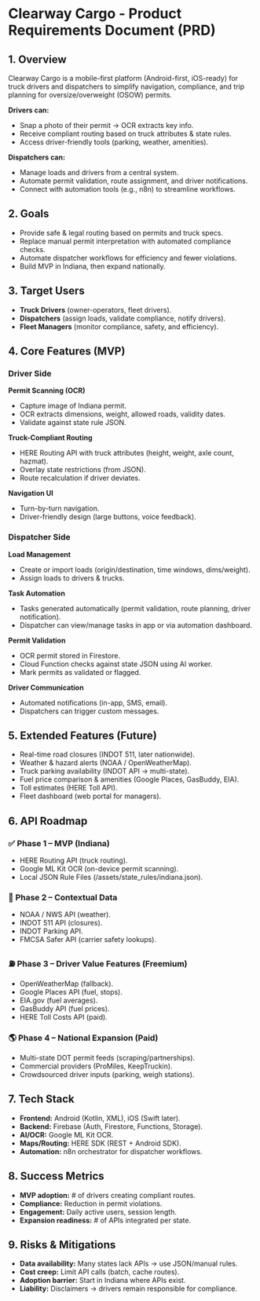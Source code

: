 # Clearway Cargo - Product Requirements Document (PRD)

## 1. Overview

Clearway Cargo is a mobile-first platform (Android-first, iOS-ready) for truck drivers and dispatchers to simplify navigation, compliance, and trip planning for oversize/overweight (OSOW) permits.

**Drivers can:**
- Snap a photo of their permit → OCR extracts key info.
- Receive compliant routing based on truck attributes & state rules.
- Access driver-friendly tools (parking, weather, amenities).

**Dispatchers can:**
- Manage loads and drivers from a central system.
- Automate permit validation, route assignment, and driver notifications.
- Connect with automation tools (e.g., n8n) to streamline workflows.

## 2. Goals

- Provide safe & legal routing based on permits and truck specs.
- Replace manual permit interpretation with automated compliance checks.
- Automate dispatcher workflows for efficiency and fewer violations.
- Build MVP in Indiana, then expand nationally.

## 3. Target Users

- **Truck Drivers** (owner-operators, fleet drivers).
- **Dispatchers** (assign loads, validate compliance, notify drivers).
- **Fleet Managers** (monitor compliance, safety, and efficiency).

## 4. Core Features (MVP)

### Driver Side

**Permit Scanning (OCR)**
- Capture image of Indiana permit.
- OCR extracts dimensions, weight, allowed roads, validity dates.
- Validate against state rule JSON.

**Truck-Compliant Routing**
- HERE Routing API with truck attributes (height, weight, axle count, hazmat).
- Overlay state restrictions (from JSON).
- Route recalculation if driver deviates.

**Navigation UI**
- Turn-by-turn navigation.
- Driver-friendly design (large buttons, voice feedback).

### Dispatcher Side

**Load Management**
- Create or import loads (origin/destination, time windows, dims/weight).
- Assign loads to drivers & trucks.

**Task Automation**
- Tasks generated automatically (permit validation, route planning, driver notification).
- Dispatcher can view/manage tasks in app or via automation dashboard.

**Permit Validation**
- OCR permit stored in Firestore.
- Cloud Function checks against state JSON using AI worker.
- Mark permits as validated or flagged.

**Driver Communication**
- Automated notifications (in-app, SMS, email).
- Dispatchers can trigger custom messages.

## 5. Extended Features (Future)

- Real-time road closures (INDOT 511, later nationwide).
- Weather & hazard alerts (NOAA / OpenWeatherMap).
- Truck parking availability (INDOT API → multi-state).
- Fuel price comparison & amenities (Google Places, GasBuddy, EIA).
- Toll estimates (HERE Toll API).
- Fleet dashboard (web portal for managers).

## 6. API Roadmap

### ✅ Phase 1 – MVP (Indiana)
- HERE Routing API (truck routing).
- Google ML Kit OCR (on-device permit scanning).
- Local JSON Rule Files (/assets/state_rules/indiana.json).

### 🚛 Phase 2 – Contextual Data
- NOAA / NWS API (weather).
- INDOT 511 API (closures).
- INDOT Parking API.
- FMCSA Safer API (carrier safety lookups).

### ⛽ Phase 3 – Driver Value Features (Freemium)
- OpenWeatherMap (fallback).
- Google Places API (fuel, stops).
- EIA.gov (fuel averages).
- GasBuddy API (fuel prices).
- HERE Toll Costs API (paid).

### 🌎 Phase 4 – National Expansion (Paid)
- Multi-state DOT permit feeds (scraping/partnerships).
- Commercial providers (ProMiles, KeepTruckin).
- Crowdsourced driver inputs (parking, weigh stations).

## 7. Tech Stack

- **Frontend:** Android (Kotlin, XML), iOS (Swift later).
- **Backend:** Firebase (Auth, Firestore, Functions, Storage).
- **AI/OCR:** Google ML Kit OCR.
- **Maps/Routing:** HERE SDK (REST + Android SDK).
- **Automation:** n8n orchestrator for dispatcher workflows.

## 8. Success Metrics

- **MVP adoption:** # of drivers creating compliant routes.
- **Compliance:** Reduction in permit violations.
- **Engagement:** Daily active users, session length.
- **Expansion readiness:** # of APIs integrated per state.

## 9. Risks & Mitigations

- **Data availability:** Many states lack APIs → use JSON/manual rules.
- **Cost creep:** Limit API calls (batch, cache routes).
- **Adoption barrier:** Start in Indiana where APIs exist.
- **Liability:** Disclaimers → drivers remain responsible for compliance.